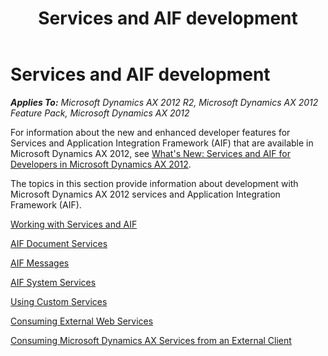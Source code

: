 ﻿---
title: Services and AIF development
TOCTitle: Services and AIF development
ms:assetid: 43cbe721-b4b7-4f5c-baa2-39efe13f2208
ms:mtpsurl: https://technet.microsoft.com/en-us/library/Hh397321(v=AX.60)
ms:contentKeyID: 36929812
ms.date: 04/17/2013
mtps_version: v=AX.60
---

# Services and AIF development 


_**Applies To:** Microsoft Dynamics AX 2012 R2, Microsoft Dynamics AX 2012 Feature Pack, Microsoft Dynamics AX 2012_

For information about the new and enhanced developer features for Services and Application Integration Framework (AIF) that are available in Microsoft Dynamics AX 2012, see [What's New: Services and AIF for Developers in Microsoft Dynamics AX 2012](https://technet.microsoft.com/en-us/library/gg879708\(v=ax.60\)).

The topics in this section provide information about development with Microsoft Dynamics AX 2012 services and Application Integration Framework (AIF).

[Working with Services and AIF](working-with-services-and-aif.md)

[AIF Document Services](aif-document-services.md)

[AIF Messages](aif-messages.md)

[AIF System Services](aif-system-services.md)

[Using Custom Services](using-custom-services.md)

[Consuming External Web Services](consuming-external-web-services.md)

[Consuming Microsoft Dynamics AX Services from an External Client](consuming-microsoft-dynamics-ax-services-from-an-external-client.md)


